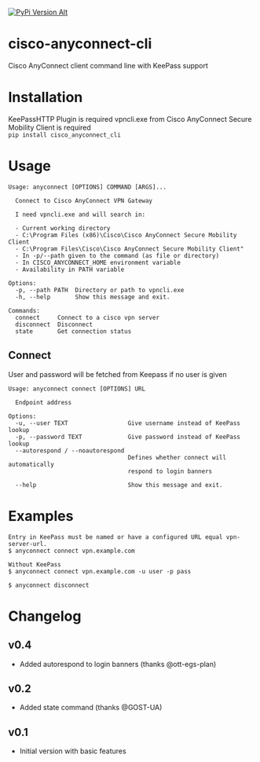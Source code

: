 [![PyPi Version Alt](https://badge.fury.io/py/cisco-anyconnect-cli.svg)](https://pypi.org/project/cisco-anyconnect-cli/)  

# cisco-anyconnect-cli
Cisco AnyConnect client command line with KeePass support

# Installation
KeePassHTTP Plugin is required
vpncli.exe from Cisco AnyConnect Secure Mobility Client is required  
`pip install cisco_anyconnect_cli`

# Usage
```
Usage: anyconnect [OPTIONS] COMMAND [ARGS]...

  Connect to Cisco AnyConnect VPN Gateway

  I need vpncli.exe and will search in:

  - Current working directory
  - C:\Program Files (x86)\Cisco\Cisco AnyConnect Secure Mobility Client
  - C:\Program Files\Cisco\Cisco AnyConnect Secure Mobility Client"
  - In -p/--path given to the command (as file or directory)
  - In CISCO_ANYCONNECT_HOME environment variable
  - Availability in PATH variable

Options:
  -p, --path PATH  Directory or path to vpncli.exe
  -h, --help       Show this message and exit.

Commands:
  connect     Connect to a cisco vpn server
  disconnect  Disconnect
  state       Get connection status
```

## Connect
User and password will be fetched from Keepass if no user is given
```
Usage: anyconnect connect [OPTIONS] URL

  Endpoint address

Options:
  -u, --user TEXT                 Give username instead of KeePass lookup
  -p, --password TEXT             Give password instead of KeePass lookup
  --autorespond / --noautorespond
                                  Defines whether connect will automatically
                                  respond to login banners

  --help                          Show this message and exit.
```

# Examples
```
Entry in KeePass must be named or have a configured URL equal vpn-server-url.
$ anyconnect connect vpn.example.com

Without KeePass 
$ anyconnect connect vpn.example.com -u user -p pass

$ anyconnect disconnect
```

# Changelog
## v0.4
- Added autorespond to login banners (thanks @ott-egs-plan)

## v0.2
- Added state command (thanks @GOST-UA)

## v0.1
- Initial version with basic features